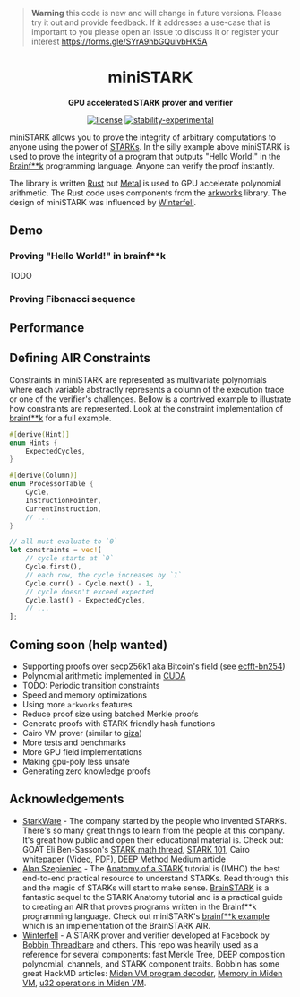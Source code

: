 > **Warning**
> this code is new and will change in future versions. Please try it out and provide feedback. If it addresses a use-case that is important to you please open an issue to discuss it or register your interest https://forms.gle/SYrA9hbGQuivbHX5A

<div align="center">

# miniSTARK

**GPU accelerated STARK prover and verifier**

[![license](https://img.shields.io/badge/license-MIT-blue.svg)](https://github.com/andrewmilson/mini-stark/blob/main/LICENSE)
[![stability-experimental](https://img.shields.io/badge/stability-experimental-orange.svg)](https://github.com/mkenney/software-guides/blob/master/STABILITY-BADGES.md#experimental)

</div>

miniSTARK allows you to prove the integrity of arbitrary computations to anyone using the power of [STARKs](https://starkware.co/stark/). In the silly example above miniSTARK is used to prove the integrity of a program that outputs "Hello World!" in the [Brainf**k](https://esolangs.org/wiki/Brainfuck) programming language. Anyone can verify the proof instantly.

The library is written [Rust](https://www.rust-lang.org/) but [Metal](https://developer.apple.com/metal/) is used to GPU accelerate polynomial arithmetic. The Rust code uses components from the [arkworks](https://github.com/arkworks-rs) library. The design of miniSTARK was influenced by [Winterfell](https://github.com/novifinancial/winterfell).

## Demo

### Proving "Hello World!" in brainf**k

TODO

### Proving Fibonacci sequence

## Performance


## Defining AIR Constraints

Constraints in miniSTARK are represented as multivariate polynomials where each variable abstractly represents a column of the execution trace or one of the verifier's challenges. Bellow is a contrived example to illustrate how constraints are represented. Look at the constraint implementation of [brainf**k](examples/brainfuck/) for a full example.

```rust
#[derive(Hint)]
enum Hints {
    ExpectedCycles,
}

#[derive(Column)]
enum ProcessorTable {
    Cycle,
    InstructionPointer,
    CurrentInstruction,
    // ...
}

// all must evaluate to `0`
let constraints = vec![
    // cycle starts at `0`
    Cycle.first(),
    // each row, the cycle increases by `1`
    Cycle.curr() - Cycle.next() - 1,
    // cycle doesn't exceed expected
    Cycle.last() - ExpectedCycles,
    // ...
];
```

<!-- ## Examples

### Brainf*** virtual machine

Implementation of the [Brainf***](https://esolangs.org/wiki/Brainfuck) virtual machine from [Alan Szepieniec BrainSTARK tutorial](https://aszepieniec.github.io/stark-brainfuck/brainfuck).

```bash
# source: https://esolangs.org
export HELLO_WORLD_BF="++++++++[>++++[>++>+++>+++>+<<<<-]>+>+\
>->>+[<]<-]>>.>---.+++++++..+++.>>.<-.<.+++.------.--------.>>+.>++."

if [[ $(arch) == 'arm64' ]]; then
  # run on the GPU if Apple silicon
  cargo run --release --features parallel,asm,gpu --example bf --src $HELLO_WORLD_BF
else
  # fall back to cpu if not Apple silicon
  cargo run --release --features parallel,asm --example bf --src $HELLO_WORLD_BF
fi

```

### Multiplicative Fibonacci Sequence 

An analogue to the regular fibonacci sequence that uses multiplication rather than addition. Multiplicative fibonacci requires more grunt (more AIR constraints) to prove. Sequence is `1, 2, 2, 4, 8, ...`. The program proves the 

```bash
cargo run --release --features parallel,asm  --example fib
```

## Things I don't like

- remembering what the longest table is
- all terminal and challence and column you have to remember the numerical index. Could implement trait and enums to mitigate this.

## TODO

- debugging memory table. Remove constraint for memory stay the same clock cycle increase -->

<h2 id="coming-soon">Coming soon (help wanted)</h2>

- Supporting proofs over secp256k1 aka Bitcoin's field (see [ecfft-bn254](https://github.com/wborgeaud/ecfft-bn254))
- Polynomial arithmetic implemented in [CUDA](https://en.wikipedia.org/wiki/CUDA)
- TODO: Periodic transition constraints
- Speed and memory optimizations
- Using more `arkworks` features
- Reduce proof size using batched Merkle proofs
- Generate proofs with STARK friendly hash functions
- Cairo VM prover (similar to [giza](https://github.com/maxgillett/giza))
- More tests and benchmarks
- More GPU field implementations
- Making gpu-poly less unsafe
- Generating zero knowledge proofs

## Acknowledgements

- [StarkWare](https://starkware.co/) - The company started by the people who invented STARKs. There's so many great things to learn from the people at this company. It's great how public and open their educational material is. Check out: GOAT Eli Ben-Sasson's [STARK math thread](https://twitter.com/EliBenSasson/status/1578380154476208131), [STARK 101](https://starkware.co/stark-101/), Cairo whitepaper ([Video](https://www.youtube.com/watch?v=DTVn0oYLVsE), [PDF](https://eprint.iacr.org/2021/1063.pdf)), [DEEP Method Medium article](https://medium.com/starkware/starkdex-deep-dive-the-stark-core-engine-497942d0f0ab)
- [Alan Szepieniec](https://twitter.com/aszepieniec?lang=en) - The [Anatomy of a STARK](https://aszepieniec.github.io/stark-anatomy/) tutorial is (IMHO) the best end-to-end practical resource to understand STARKs. Read through this and the magic of STARKs will start to make sense. [BrainSTARK](https://aszepieniec.github.io/stark-brainfuck/brainfuck) is a fantastic sequel to the STARK Anatomy tutorial and is a practical guide to creating an AIR that proves programs written in the Brainf**k programming language. Check out miniSTARK's [brainf\*\*k example](examples/brainfuck/) which is an implementation of the BrainSTARK AIR.
- [Winterfell](https://github.com/novifinancial/winterfell) - A STARK prover and verifier developed at Facebook by [Bobbin Threadbare](https://twitter.com/bobbinth) and others. This repo was heavily used as a reference for several components: fast Merkle Tree, DEEP composition polynomial, channels, and STARK component traits. Bobbin has some great HackMD articles: [Miden VM program decoder](https://hackmd.io/_aaDBzbWRz6EwQQRtK1pzw), [Memory in Miden VM](https://hackmd.io/@bobbinth/HJr56BKKt), [u32 operations in Miden VM](https://hackmd.io/NC-yRmmtRQSvToTHb96e8Q#u32-operations-in-Miden-VM).